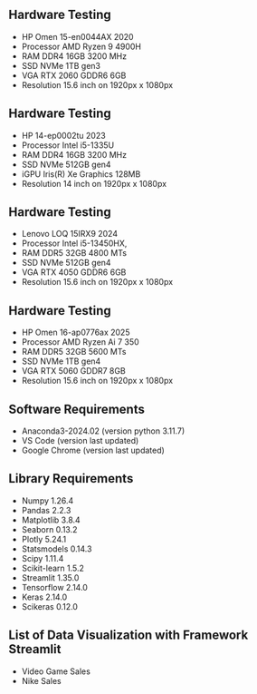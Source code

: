 ## Hardware Testing
- HP Omen 15-en0044AX 2020
- Processor AMD Ryzen 9 4900H
- RAM DDR4 16GB 3200 MHz
- SSD NVMe 1TB gen3
- VGA RTX 2060 GDDR6 6GB
- Resolution 15.6 inch on 1920px x 1080px

## Hardware Testing
- HP 14-ep0002tu 2023
- Processor Intel i5-1335U
- RAM DDR4 16GB 3200 MHz
- SSD NVMe 512GB gen4
- iGPU Iris(R) Xe Graphics 128MB
- Resolution 14 inch on 1920px x 1080px

## Hardware Testing
- Lenovo LOQ 15IRX9 2024
- Processor Intel i5-13450HX,
- RAM DDR5 32GB 4800 MTs
- SSD NVMe 512GB gen4
- VGA RTX 4050 GDDR6 6GB
- Resolution 15.6 inch on 1920px x 1080px

## Hardware Testing
- HP Omen 16-ap0776ax 2025
- Processor AMD Ryzen Ai 7 350
- RAM DDR5 32GB 5600 MTs
- SSD NVMe 1TB gen4
- VGA RTX 5060 GDDR7 8GB
- Resolution 15.6 inch on 1920px x 1080px

## Software Requirements
- Anaconda3-2024.02 (version python 3.11.7)
- VS Code (version last updated)
- Google Chrome (version last updated)

## Library Requirements
- Numpy 1.26.4
- Pandas 2.2.3
- Matplotlib 3.8.4
- Seaborn 0.13.2
- Plotly 5.24.1
- Statsmodels 0.14.3
- Scipy 1.11.4
- Scikit-learn 1.5.2
- Streamlit 1.35.0
- Tensorflow 2.14.0
- Keras 2.14.0
- Scikeras 0.12.0

## List of Data Visualization with Framework Streamlit
- Video Game Sales
- Nike Sales
